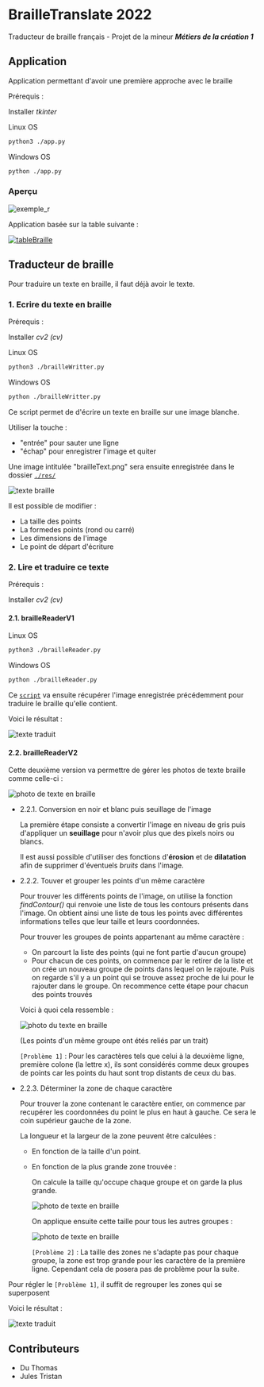 # BrailleTranslate 2022

Traducteur de braille français - Projet de la mineur ***Métiers de la création 1***

## Application

Application permettant d'avoir une première approche avec le braille

Prérequis :

Installer *tkinter*

Linux OS

```bash
python3 ./app.py
```

Windows OS

```bash
python ./app.py
```

### Aperçu

![exemple_r](res/readmeImg/exemple_r.png)

Application basée sur la table suivante :

[![tableBraille](res/readmeImg/tableBraille.png)](https://fr.wikipedia.org/wiki/Braille)

## Traducteur de braille

Pour traduire un texte en braille, il faut déjà avoir le texte.

### 1. Ecrire du texte en braille

Prérequis :

Installer *cv2 (cv)*

Linux OS

```bash
python3 ./brailleWritter.py
```

Windows OS

```bash
python ./brailleWritter.py
```

Ce script permet de d'écrire un texte en braille sur une image blanche.

Utiliser la touche :

- "entrée" pour sauter une ligne
- "échap" pour enregistrer l'image et quiter

Une image intitulée "brailleText.png" sera ensuite enregistrée dans le dossier [`./res/`](res)

![texte braille](res/readmeImg/brailleText.png)

Il est possible de modifier :

- La taille des points
- La formedes points (rond ou carré)
- Les dimensions de l'image
- Le point de départ d'écriture

### 2. Lire et traduire ce texte

Prérequis :

Installer *cv2 (cv)*

#### 2.1. brailleReaderV1

Linux OS

```bash
python3 ./brailleReader.py
```

Windows OS

```bash
python ./brailleReader.py
```

Ce [`script`](./brailleReader.py)
 va ensuite récupérer l'image enregistrée précédemment pour traduire le braille qu'elle contient.

Voici le résultat :

![texte traduit](res/readmeImg/output.png)

#### 2.2. brailleReaderV2

Cette deuxième version va permettre de gérer les photos de texte braille comme celle-ci :

![photo de texte en braille](res/readmeImg/brailleTextePhoto.png)

- 2.2.1. Conversion en noir et blanc puis seuillage de l'image

  La première étape consiste a convertir l'image en niveau de gris puis d'appliquer un **seuillage** pour n'avoir plus que des pixels noirs ou blancs.

  Il est aussi possible d'utiliser des fonctions d'**érosion** et de **dilatation** afin de supprimer d'éventuels *bruits* dans l'image.

- 2.2.2. Touver et grouper les points d'un même caractère

  Pour trouver les différents points de l'image, on utilise la fonction *findContour()* qui renvoie une liste de tous les contours présents dans l'image. On obtient ainsi une liste de tous les points avec différentes informations telles que leur taille et leurs coordonnées.

  Pour trouver les groupes de points appartenant au même caractère :

  - On parcourt la liste des points (qui ne font partie d'aucun groupe)
  - Pour chacun de ces points, on commence par le retirer de la liste et on crée un nouveau groupe de points dans lequel on le rajoute. Puis on regarde s'il y a un point qui se trouve assez proche de lui pour le rajouter dans le groupe. On recommence cette étape pour chacun des points trouvés

  Voici à quoi cela ressemble :

  ![photo du texte en braille](res/readmeImg/pointGroup.png)

  (Les points d'un même groupe ont étés reliés par un trait)

  `[Problème 1]` : Pour les caractères tels que celui à la deuxième ligne, première colone (la lettre x), ils sont considérés comme deux groupes de points car les points du haut sont trop distants de ceux du bas.

- 2.2.3. Déterminer la zone de chaque caractère

  Pour trouver la zone contenant le caractère entier, on commence par recupérer les coordonnées du point le plus en haut à gauche. Ce sera le coin supérieur gauche de la zone.
  
  La longueur et la largeur de la zone peuvent être calculées :
  - En fonction de la taille d'un point.
  - En fonction de la plus grande zone trouvée :

    On calcule la taille qu'occupe chaque groupe et on garde la plus grande.

    ![photo de texte en braille](res/readmeImg/pointGroupSmallBox.png)

    On applique ensuite cette taille pour tous les autres groupes :
  
    ![photo de texte en braille](res/readmeImg/pointGroupBox.png)

    `[Problème 2]` : La taille des zones ne s'adapte pas pour chaque groupe, la zone est trop grande pour les caractère de la première ligne. Cependant cela de posera pas de problème pour la suite.

Pour régler le `[Problème 1]`, il suffit de regrouper les zones qui se superposent

Voici le résultat :

![texte traduit](res/readmeImg/outputV2.png)

## Contributeurs

- Du Thomas
- Jules Tristan
